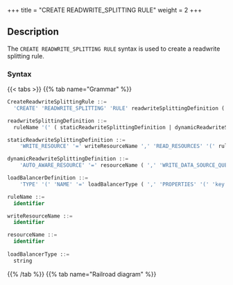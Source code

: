 +++
title = "CREATE READWRITE_SPLITTING RULE"
weight = 2
+++

## Description

The `CREATE READWRITE_SPLITTING RULE` syntax is used to create a readwrite splitting rule.

### Syntax

{{< tabs >}}
{{% tab name="Grammar" %}}
```sql
CreateReadwriteSplittingRule ::=
  'CREATE' 'READWRITE_SPLITTING' 'RULE' readwriteSplittingDefinition ( ',' readwriteSplittingDefinition )*

readwriteSplittingDefinition ::=
  ruleName '(' ( staticReadwriteSplittingDefinition | dynamicReadwriteSplittingDefinition ) ( ',' loadBalancerDefinition )? ')'

staticReadwriteSplittingDefinition ::=
    'WRITE_RESOURCE' '=' writeResourceName ',' 'READ_RESOURCES' '(' ruleName (',' ruleName)* ')'

dynamicReadwriteSplittingDefinition ::=
    'AUTO_AWARE_RESOURCE' '=' resourceName ( ',' 'WRITE_DATA_SOURCE_QUERY_ENABLED' '=' ('TRUE' | 'FALSE') )?

loadBalancerDefinition ::=
    'TYPE' '(' 'NAME' '=' loadBalancerType ( ',' 'PROPERTIES' '(' 'key' '=' 'value' ( ',' 'key' '=' 'value' )* ')' )? ')'

ruleName ::=
  identifier

writeResourceName ::=
  identifier

resourceName ::=
  identifier
    
loadBalancerType ::=
  string
```
{{% /tab %}}
{{% tab name="Railroad diagram" %}}
<iframe frameborder="0" name="diagram" id="diagram" width="100%" height="100%"></iframe>
{{% /tab %}}
{{< /tabs >}}

### Supplement

- Support the creation of static readwrite-splitting rules and dynamic readwrite-splitting rules;
- Dynamic readwrite-splitting rules rely on database discovery rules;
- `loadBalancerType` specifies the load balancing algorithm type, please refer to Load Balance Algorithm;
- Duplicate `ruleName` will not be created.

### Example

#### Create a statics readwrite splitting rule

```sql
CREATE READWRITE_SPLITTING RULE ms_group_0 (
    WRITE_RESOURCE=write_ds,
    READ_RESOURCES(read_ds_0,read_ds_1),
    TYPE(NAME="random")
);
```

#### Create a dynamic readwrite splitting rule

```sql
CREATE READWRITE_SPLITTING RULE ms_group_1 (
    AUTO_AWARE_RESOURCE=group_0,
    WRITE_DATA_SOURCE_QUERY_ENABLED=false,
    TYPE(NAME="random",PROPERTIES("read_weight"="2:1"))
);
```

### Reserved word

`CREATE`, `READWRITE_SPLITTING`, `RULE`, `WRITE_RESOURCE`, `READ_RESOURCES`, `AUTO_AWARE_RESOURCE`
, `WRITE_DATA_SOURCE_QUERY_ENABLED`, `TYPE`, `NAME`, `PROPERTIES`, `TRUE`, `FALSE`

### Related links

- [Reserved word](/en/reference/distsql/syntax/reserved-word/)
